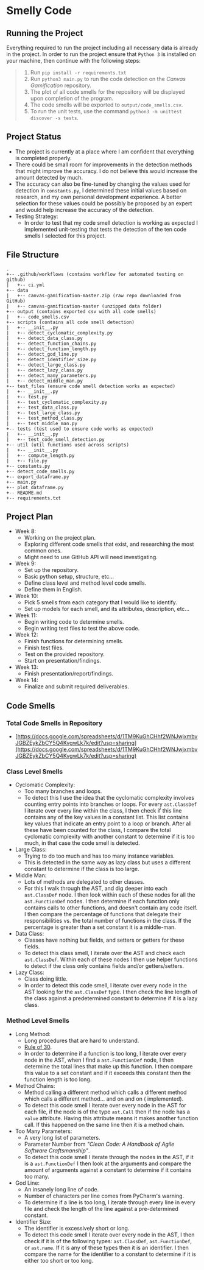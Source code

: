 # Smelly Code

## Running the Project

Everything required to run the project including all necessary data is already in the project. In order to run the
project ensure that `Python 3` is installed on your machine, then continue with the following steps:

> 1. Run `pip install -r requirements.txt`
> 2. Run `python3 main.py` to run the code detection on the _Canvas Gamification_ repository.
> 3. The plot of all code smells for the repository will be displayed upon completion of the program.
> 4. The code smells will be exported to `output/code_smells.csv`.
> 5. To run the unit tests, use the command `python3 -m unittest discover -s tests`.

## Project Status

- The project is currently at a place where I am confident that everything is completed properly.
- There could be small room for improvements in the detection methods that might improve the accuracy. I do not believe
  this would increase the amount detected by much.
- The accuracy can also be fine-tuned by changing the values used for detection in `constants.py`, I determined these
  initial values based on research, and my own personal development experience. A better selection for these values
  could be possibly be proposed by an expert and would help increase the accuracy of the detection.
- Testing Strategy:
    - In order to test that my code smell detection is working as expected I implemented unit-testing that tests the
      detection of the ten code smells I selected for this project.

## File Structure

```
.
+-- .github/workflows (contains workflow for automated testing on github)
|   +-- ci.yml
+-- data
|   +-- canvas-gamification-master.zip (raw repo downloaded from GitHub)
|   +-- canvas-gamification-master (unzipped data folder)
+-- output (contains exported csv with all code smells)
|   +-- code_smells.csv
+-- scripts (contains all code smell detection)
|   +-- __init__.py
|   +-- detect_cyclomatic_complexity.py
|   +-- detect_data_class.py
|   +-- detect_function_chains.py
|   +-- detect_function_length.py
|   +-- detect_god_line.py
|   +-- detect_identifier_size.py
|   +-- detect_large_class.py
|   +-- detect_lazy_class.py
|   +-- detect_many_parameters.py
|   +-- detect_middle_man.py
+-- test_files (ensure code smell detection works as expected)
|   +-- __init__.py
|   +-- test.py
|   +-- test_cyclomatic_complexity.py
|   +-- test_data_class.py
|   +-- test_large_class.py
|   +-- test_method_class.py
|   +-- test_middle_man.py
+-- tests (test used to ensure code works as expected)
|   +-- __init__.py
|   +-- test_code_smell_detection.py
+-- util (util functions used across scripts)
|   +-- __init__.py
|   +-- compute_length.py
|   +-- file.py
+-- constants.py
+-- detect_code_smells.py
+-- export_dataframe.py
+-- main.py
+-- plot_dataframe.py
+-- README.md
+-- requirements.txt
```

## Project Plan

- Week 8:
    - Working on the project plan.
    - Exploring different code smells that exist, and researching the most common ones.
    - Might need to use GitHub API will need investigating.
- Week 9:
    - Set up the repository.
    - Basic python setup, structure, etc…
    - Define class level and method level code smells.
    - Define them in English.
- Week 10:
    - Pick 5 smells from each category that I would like to identify.
    - Set up models for each smell, and its attributes, description, etc...
- Week 11:
    - Begin writing code to determine smells.
    - Begin writing test files to test the above code.
- Week 12:
    - Finish functions for determining smells.
    - Finish test files.
    - Test on the provided repository.
    - Start on presentation/findings.
- Week 13:
    - Finish presentation/report/findings.
- Week 14:
    - Finalize and submit required deliverables.

## Code Smells

### Total Code Smells in Repository

- [https://docs.google.com/spreadsheets/d/1TM9KuGhCHhf2WNJwjxmbvJGBZEykZbCY5Q4KvgwLk7k/edit?usp=sharing](https://docs.google.com/spreadsheets/d/1TM9KuGhCHhf2WNJwjxmbvJGBZEykZbCY5Q4KvgwLk7k/edit?usp=sharing)

### Class Level Smells

- Cyclomatic Complexity:
    - Too many branches and loops.
    - To detect this I use the idea that the cyclomatic complexity involves counting entry points into branches or
      loops. For every `ast.ClassDef` I iterate over every line within the class, I then check if this line contains any
      of the key values in a constant list. This list contains key values that indicate an entry point to a loop or
      branch. After all these have been counted for the class, I compare the total cyclomatic complexity with another
      constant to determine if it is too much, in that case the code smell is detected.
- Large Class:
    - Trying to do too much and has too many instance variables.
    - This is detected in the same way as lazy class but uses a different constant to determine if the class is too
      large.
- Middle Man:
    - Lots of methods are delegated to other classes.
    - For this I walk through the AST, and dig deeper into each `ast.ClassDef` node. I then look within each of these
      nodes for all the `ast.FunctionDef` nodes. I then determine if each function only contains calls to other
      functions, and doesn't contain any code itself. I then compare the percentage of functions that delegate their
      responsibilities vs. the total number of functions in the class. If the percentage is greater than a set constant
      it is a middle-man.
- Data Class:
    - Classes have nothing but fields, and setters or getters for these fields.
    - To detect this class smell, I iterate over the AST and check each `ast.ClassDef`. Within each of these nodes I
      then use helper functions to detect if the class only contains fields and/or getters/setters.
- Lazy Class:
    - Class doing little.
    - In order to detect this code smell, I iterate over every node in the AST looking for the `ast.ClassDef` type. I
      then check the line length of the class against a predetermined constant to determine if it is a lazy class.

### Method Level Smells

- Long Method:
    - Long procedures that are hard to understand.
    - [Rule of 30](https://dzone.com/articles/rule-30-–-when-method-class-or).
    - In order to determine if a function is too long, I iterate over every node in the AST, when I find
      a `ast.FunctionDef` node, I then determine the total lines that make up this function. I then compare this value
      to a set constant and if it exceeds this constant then the function length is too long.
- Method Chains:
    - Method calling a different method which calls a different method which calls a different method… and on and on (
      implemented).
    - To detect this code smell I iterate over every node in the AST for each file, if the node is of the
      type `ast.Call` then if the node has a `value` attribute. Having this attribute means it makes another function
      call. If this happened on the same line then it is a method chain.
- Too Many Parameters:
    - A very long list of parameters.
    - Parameter Number from _"Clean Code: A Handbook of Agile Software Craftsmanship"_.
    - To detect this code smell I iterate through the nodes in the AST, if it is a `ast.FunctionDef` I then look at the
      arguments and compare the amount of arguments against a constant to determine if it contains too many.
- God Line:
    - An insanely long line of code.
    - Number of characters per line comes from PyCharm's warning.
    - To determine if a line is too long, I iterate through every line in every file and check the length of the line
      against a pre-determined constant.
- Identifier Size:
    - The identifier is excessively short or long.
    - To detect this code smell I iterate over every node in the AST, I then check if it is of the following
      types: `ast.ClassDef`, `ast.FunctionDef`, or `ast.name`. If it is any of these types then it is an identifier. I
      then compare the name for the identifier to a constant to determine if it is either too short or too long.